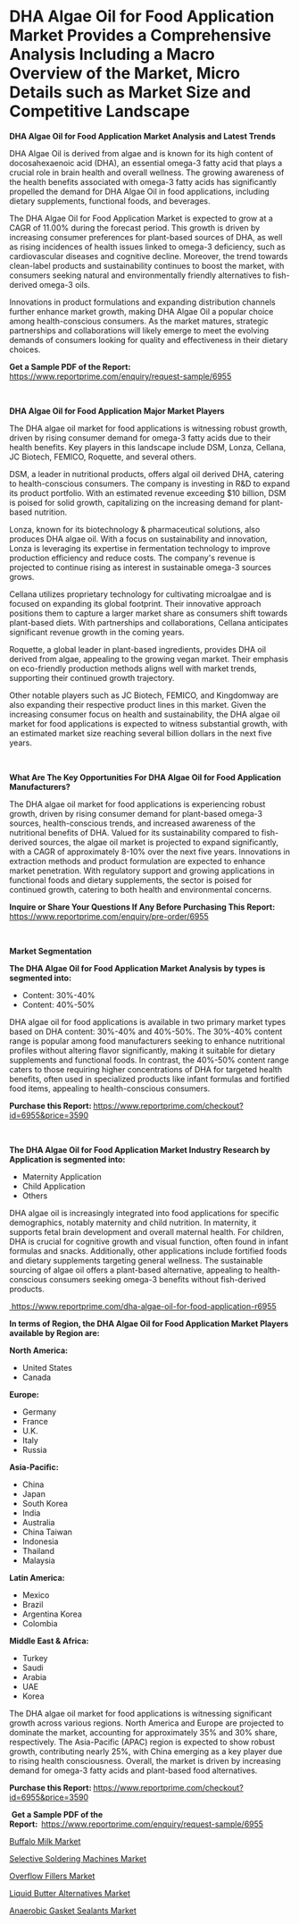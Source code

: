 <p><h1>DHA Algae Oil for Food Application Market Provides a Comprehensive Analysis Including a Macro Overview of the Market, Micro Details such as Market Size and Competitive Landscape</h1></p><p><strong>DHA Algae Oil for Food Application Market Analysis and Latest Trends</strong></p>
<p><p>DHA Algae Oil is derived from algae and is known for its high content of docosahexaenoic acid (DHA), an essential omega-3 fatty acid that plays a crucial role in brain health and overall wellness. The growing awareness of the health benefits associated with omega-3 fatty acids has significantly propelled the demand for DHA Algae Oil in food applications, including dietary supplements, functional foods, and beverages. </p><p>The DHA Algae Oil for Food Application Market is expected to grow at a CAGR of 11.00% during the forecast period. This growth is driven by increasing consumer preferences for plant-based sources of DHA, as well as rising incidences of health issues linked to omega-3 deficiency, such as cardiovascular diseases and cognitive decline. Moreover, the trend towards clean-label products and sustainability continues to boost the market, with consumers seeking natural and environmentally friendly alternatives to fish-derived omega-3 oils. </p><p>Innovations in product formulations and expanding distribution channels further enhance market growth, making DHA Algae Oil a popular choice among health-conscious consumers. As the market matures, strategic partnerships and collaborations will likely emerge to meet the evolving demands of consumers looking for quality and effectiveness in their dietary choices.</p></p>
<p><strong>Get a Sample PDF of the Report:&nbsp;</strong> <a href="https://www.reportprime.com/enquiry/request-sample/6955?utm_campaign=1135&utm_medium=2&utm_source=Github&utm_content=ia&utm_term=18102024&utm_id=dha-algae-oil-for-food-application">https://www.reportprime.com/enquiry/request-sample/6955</a></p>
<p>&nbsp;</p>
<p><strong>DHA Algae Oil for Food Application Major Market Players</strong></p>
<p><p>The DHA algae oil market for food applications is witnessing robust growth, driven by rising consumer demand for omega-3 fatty acids due to their health benefits. Key players in this landscape include DSM, Lonza, Cellana, JC Biotech, FEMICO, Roquette, and several others.</p><p>DSM, a leader in nutritional products, offers algal oil derived DHA, catering to health-conscious consumers. The company is investing in R&D to expand its product portfolio. With an estimated revenue exceeding $10 billion, DSM is poised for solid growth, capitalizing on the increasing demand for plant-based nutrition.</p><p>Lonza, known for its biotechnology & pharmaceutical solutions, also produces DHA algae oil. With a focus on sustainability and innovation, Lonza is leveraging its expertise in fermentation technology to improve production efficiency and reduce costs. The company's revenue is projected to continue rising as interest in sustainable omega-3 sources grows.</p><p>Cellana utilizes proprietary technology for cultivating microalgae and is focused on expanding its global footprint. Their innovative approach positions them to capture a larger market share as consumers shift towards plant-based diets. With partnerships and collaborations, Cellana anticipates significant revenue growth in the coming years.</p><p>Roquette, a global leader in plant-based ingredients, provides DHA oil derived from algae, appealing to the growing vegan market. Their emphasis on eco-friendly production methods aligns well with market trends, supporting their continued growth trajectory.</p><p>Other notable players such as JC Biotech, FEMICO, and Kingdomway are also expanding their respective product lines in this market. Given the increasing consumer focus on health and sustainability, the DHA algae oil market for food applications is expected to witness substantial growth, with an estimated market size reaching several billion dollars in the next five years.</p></p>
<p>&nbsp;</p>
<p><strong>What Are The Key Opportunities For DHA Algae Oil for Food Application Manufacturers?</strong></p>
<p><p>The DHA algae oil market for food applications is experiencing robust growth, driven by rising consumer demand for plant-based omega-3 sources, health-conscious trends, and increased awareness of the nutritional benefits of DHA. Valued for its sustainability compared to fish-derived sources, the algae oil market is projected to expand significantly, with a CAGR of approximately 8-10% over the next five years. Innovations in extraction methods and product formulation are expected to enhance market penetration. With regulatory support and growing applications in functional foods and dietary supplements, the sector is poised for continued growth, catering to both health and environmental concerns.</p></p>
<p><strong>Inquire or Share Your Questions If Any Before Purchasing This Report:</strong> <a href="https://www.reportprime.com/enquiry/pre-order/6955?utm_campaign=1135&utm_medium=2&utm_source=Github&utm_content=ia&utm_term=18102024&utm_id=dha-algae-oil-for-food-application">https://www.reportprime.com/enquiry/pre-order/6955</a></p>
<p>&nbsp;</p>
<p><strong>Market Segmentation</strong></p>
<p><strong>The DHA Algae Oil for Food Application Market Analysis by types is segmented into:</strong></p>
<p><ul><li>Content: 30%-40%</li><li>Content: 40%-50%</li></ul></p>
<p><p>DHA algae oil for food applications is available in two primary market types based on DHA content: 30%-40% and 40%-50%. The 30%-40% content range is popular among food manufacturers seeking to enhance nutritional profiles without altering flavor significantly, making it suitable for dietary supplements and functional foods. In contrast, the 40%-50% content range caters to those requiring higher concentrations of DHA for targeted health benefits, often used in specialized products like infant formulas and fortified food items, appealing to health-conscious consumers.</p></p>
<p><strong>Purchase this Report:&nbsp;</strong><a href="https://www.reportprime.com/checkout?id=6955&price=3590&utm_campaign=1135&utm_medium=2&utm_source=Github&utm_content=ia&utm_term=18102024&utm_id=dha-algae-oil-for-food-application">https://www.reportprime.com/checkout?id=6955&price=3590</a></p>
<p>&nbsp;</p>
<p><strong>The DHA Algae Oil for Food Application Market Industry Research by Application is segmented into:</strong></p>
<p><ul><li>Maternity Application</li><li>Child Application</li><li>Others</li></ul></p>
<p><p>DHA algae oil is increasingly integrated into food applications for specific demographics, notably maternity and child nutrition. In maternity, it supports fetal brain development and overall maternal health. For children, DHA is crucial for cognitive growth and visual function, often found in infant formulas and snacks. Additionally, other applications include fortified foods and dietary supplements targeting general wellness. The sustainable sourcing of algae oil offers a plant-based alternative, appealing to health-conscious consumers seeking omega-3 benefits without fish-derived products.</p></p>
<p><a href="https://www.reportprime.com/dha-algae-oil-for-food-application-r6955?utm_campaign=1135&utm_medium=2&utm_source=Github&utm_content=ia&utm_term=18102024&utm_id=dha-algae-oil-for-food-application">&nbsp;https://www.reportprime.com/dha-algae-oil-for-food-application-r6955</a></p>
<p><strong>In terms of Region, the DHA Algae Oil for Food Application Market Players available by Region are:</strong></p>
<p>
    <p> <strong> North America: </strong>
        <ul>
            <li>United States</li>
            <li>Canada</li>
        </ul>
        </p> 
    <p> <strong> Europe: </strong>
        <ul>
            <li>Germany</li>
            <li>France</li>
            <li>U.K.</li>
            <li>Italy</li>
            <li>Russia</li>
        </ul>
        </p> 
    <p> <strong> Asia-Pacific: </strong>
        <ul>
            <li>China</li>
            <li>Japan</li>
            <li>South Korea</li>
            <li>India</li>
            <li>Australia</li>
            <li>China Taiwan</li>
            <li>Indonesia</li>
            <li>Thailand</li>
            <li>Malaysia</li>
        </ul>
        </p> 
    <p> <strong> Latin America: </strong>
        <ul>
            <li>Mexico</li>
            <li>Brazil</li>
            <li>Argentina Korea</li>
            <li>Colombia</li>
        </ul>
        </p> 
    <p> <strong> Middle East & Africa: </strong>
        <ul>
            <li>Turkey</li>
            <li>Saudi</li>
            <li>Arabia</li>
            <li>UAE</li>
            <li>Korea</li>
        </ul>
    </p>
    </p>
<p><p>The DHA algae oil market for food applications is witnessing significant growth across various regions. North America and Europe are projected to dominate the market, accounting for approximately 35% and 30% share, respectively. The Asia-Pacific (APAC) region is expected to show robust growth, contributing nearly 25%, with China emerging as a key player due to rising health consciousness. Overall, the market is driven by increasing demand for omega-3 fatty acids and plant-based food alternatives.</p></p>
<p><strong>Purchase this Report: </strong><a href="https://www.reportprime.com/checkout?id=6955&price=3590&utm_campaign=1135&utm_medium=2&utm_source=Github&utm_content=ia&utm_term=18102024&utm_id=dha-algae-oil-for-food-application">https://www.reportprime.com/checkout?id=6955&price=3590</a></p>
<p>&nbsp;<strong>Get a Sample PDF of the Report:&nbsp;&nbsp;</strong><a href="https://www.reportprime.com/enquiry/request-sample/6955?utm_campaign=1135&utm_medium=2&utm_source=Github&utm_content=ia&utm_term=18102024&utm_id=dha-algae-oil-for-food-application">https://www.reportprime.com/enquiry/request-sample/6955</a></p>
<p><strong></strong></p>
<p><p><a href="https://github.com/rovj3gerson/Market-Research-Report-List-1/blob/main/buffalo-milk-market.md?utm_campaign=1135&utm_medium=2&utm_source=Github&utm_content=ia&utm_term=18102024&utm_id=dha-algae-oil-for-food-application">Buffalo Milk Market</a></p><p><a href="https://issuu.com/reportprime-2/docs/selective-soldering-machines-market_492fd1861928c5?utm_campaign=1135&utm_medium=2&utm_source=Github&utm_content=ia&utm_term=18102024&utm_id=dha-algae-oil-for-food-application">Selective Soldering Machines Market</a></p><p><a href="https://issuu.com/reportprime-2/docs/overflow-fillers-market-size-2030.p_96a65a6a526de0?utm_campaign=1135&utm_medium=2&utm_source=Github&utm_content=ia&utm_term=18102024&utm_id=dha-algae-oil-for-food-application">Overflow Fillers Market</a></p><p><a href="https://github.com/maq4brod/Market-Research-Report-List-1/blob/main/liquid-butter-alternatives-market.md?utm_campaign=1135&utm_medium=2&utm_source=Github&utm_content=ia&utm_term=18102024&utm_id=dha-algae-oil-for-food-application">Liquid Butter Alternatives Market</a></p><p><a href="https://www.linkedin.com/pulse/global-anaerobic-gasket-sealants-industry-analysis-report-sgwjc?utm_campaign=1135&utm_medium=2&utm_source=Github&utm_content=ia&utm_term=18102024&utm_id=dha-algae-oil-for-food-application">Anaerobic Gasket Sealants Market</a></p></p>